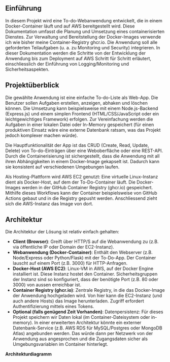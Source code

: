 ## Einführung
In diesem Projekt wird eine To-do-Webanwendung entwickelt, die in einem Docker-Container läuft und auf AWS bereitgestellt wird. Diese Dokumentation umfasst die Planung und Umsetzung eines containerisierten Dienstes. Zur Verwaltung und Bereitstellung der Docker-Images verwende ich wie bisher meine Container-Registry ghcr.io. Die Anwendung soll alle geforderten Teilaufgaben (u. a. zu Monitoring und Security) integrieren. In dieser Dokumentation werden die Schritte von der Entwicklung der Anwendung bis zum Deployment auf AWS Schritt für Schritt erläutert, einschliesslich der Einführung von Logging/Monitoring und Sicherheitsaspekten.

## Projektüberblick
Die gewählte Anwendung ist eine einfache To-do-Liste als Web-App. Die Benutzer sollen Aufgaben erstellen, anzeigen, abhaken und löschen können. Die Umsetzung kann beispielsweise mit einem Node.js-Backend (Express.js) und einem simplen Frontend (HTML/CSS/JavaScript oder ein leichtgewichtiges Framework) erfolgen. Zur Vereinfachung werden die Aufgaben in einer lokalen Datei oder In-Memory gespeichert (für einen produktiven Einsatz wäre eine externe Datenbank ratsam, was das Projekt jedoch komplexer machen würde). 


Die Hauptfunktionalität der App ist das CRUD (Create, Read, Update, Delete) von To-do-Einträgen über eine Weboberfläche oder eine REST-API. Durch die Containerisierung ist sichergestellt, dass die Anwendung mit all ihren Abhängigkeiten in einem Docker-Image gekapselt ist. Dadurch kann sie konsistent auf verschiedenen Umgebungen laufen. 


Als Hosting-Plattform wird AWS EC2 genutzt: Eine virtuelle Linux-Instanz dient als Docker-Host, auf dem der To-Do-Container läuft. Die Docker-Images werden in der GitHub Container Registry (ghcr.io) gespeichert. Mithilfe dieses Workflows kann der Container beispielsweise von GitHub Actions gebaut und in die Registry gepusht werden. Anschliessend zieht sich die AWS-Instanz das Image von dort.

## Architektur
Die Architektur der Lösung ist relativ einfach gehalten:

- **Client (Browser)**: Greift über HTTP/S auf die Webanwendung zu (z.B. via öffentliche IP oder Domain der EC2-Instanz).
- **Webanwendung (Docker-Container)**: Enthält den Webserver (z.B. Node/Express oder Python/Flask) mit der To-Do-App. Der Container lauscht auf einem Port (z.B. 3000) für HTTP-Anfragen.
- **Docker-Host (AWS EC2)**: Linux-VM in AWS, auf der Docker Engine installiert ist. Diese Instanz hostet den Container. Sicherheitsgruppen der Instanz sind so    konfiguriert, dass der benötigte Port (z.B. 80 oder 3000) von aussen erreichbar ist.
- **Container Registry (ghcr.io)**: Zentrale Registry, in die das Docker-Image der Anwendung hochgeladen wird. Von hier kann die EC2-Instanz (und auch andere Hosts) das Image herunterladen. Zugriff erfordert Authentifizierung mittels eines Tokens.
- **Optional (falls genügend Zeit Vorhanden)**: Datenpersistenz: Für dieses Projekt speichern wir Daten lokal (im Container-Dateisystem oder in-memory). In einer erweiterten Architektur könnte ein externer Datenbank-Service (z.B. AWS RDS für MySQL/Postgres oder MongoDB Atlas) angebunden werden. Das würde dann per Netzwerk von der Anwendung aus angesprochen und die Zugangsdaten sicher als Umgebungsvariablen im Container hinterlegt.

**Architekturdiagramm**
